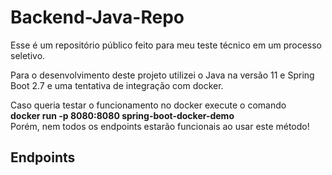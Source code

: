 # Backend-Java-Repo

Esse é um repositório público feito para meu teste técnico em um processo seletivo.

Para o desenvolvimento deste projeto utilizei o Java na versão 11 e Spring Boot 2.7 e uma tentativa de integração com docker.

Caso queria testar o funcionamento no docker execute o comando <br>
<b>docker run -p 8080:8080 spring-boot-docker-demo</b> <br>
Porém, nem todos os endpoints estarão funcionais ao usar este método! <br>

## Endpoints
